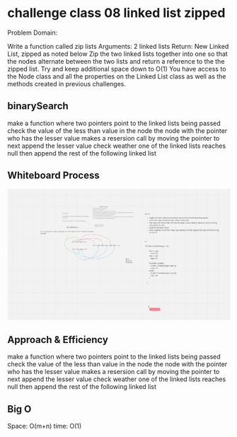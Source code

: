 # challenge class 08 linked list zipped

Problem Domain:

Write a function called zip lists
Arguments: 2 linked lists
Return: New Linked List, zipped as noted below
Zip the two linked lists together into one so that the nodes alternate between the two lists and return a reference to the the zipped list.
Try and keep additional space down to O(1)
You have access to the Node class and all the properties on the Linked List class as well as the methods created in previous challenges.

## binarySearch

make a function where two pointers point to the linked lists being passed
check the value of the less than value in the node
the node with the pointer who has the lesser value makes a resersion call by moving the pointer to next
append the lesser value
check weather one of the linked lists reaches null then append the rest of the following linked list

## Whiteboard Process

![whiteboard](../assets/class-08-code-challenge.png)

## Approach & Efficiency

make a function where two pointers point to the linked lists being passed
check the value of the less than value in the node
the node with the pointer who has the lesser value makes a resersion call by moving the pointer to next
append the lesser value
check weather one of the linked lists reaches null then append the rest of the following linked list

## Big O

Space: O(m+n)
time: O(1)
